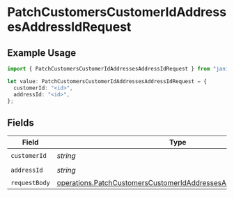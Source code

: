 # PatchCustomersCustomerIdAddressesAddressIdRequest

## Example Usage

```typescript
import { PatchCustomersCustomerIdAddressesAddressIdRequest } from "jani-payments/models/operations";

let value: PatchCustomersCustomerIdAddressesAddressIdRequest = {
  customerId: "<id>",
  addressId: "<id>",
};
```

## Fields

| Field                                                                                                                                                | Type                                                                                                                                                 | Required                                                                                                                                             | Description                                                                                                                                          |
| ---------------------------------------------------------------------------------------------------------------------------------------------------- | ---------------------------------------------------------------------------------------------------------------------------------------------------- | ---------------------------------------------------------------------------------------------------------------------------------------------------- | ---------------------------------------------------------------------------------------------------------------------------------------------------- |
| `customerId`                                                                                                                                         | *string*                                                                                                                                             | :heavy_check_mark:                                                                                                                                   | N/A                                                                                                                                                  |
| `addressId`                                                                                                                                          | *string*                                                                                                                                             | :heavy_check_mark:                                                                                                                                   | N/A                                                                                                                                                  |
| `requestBody`                                                                                                                                        | [operations.PatchCustomersCustomerIdAddressesAddressIdRequestBody](../../models/operations/patchcustomerscustomeridaddressesaddressidrequestbody.md) | :heavy_minus_sign:                                                                                                                                   | N/A                                                                                                                                                  |